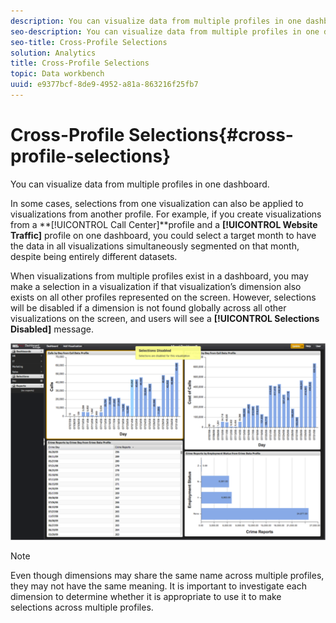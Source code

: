 ```yaml
---
description: You can visualize data from multiple profiles in one dashboard.
seo-description: You can visualize data from multiple profiles in one dashboard.
seo-title: Cross-Profile Selections
solution: Analytics
title: Cross-Profile Selections
topic: Data workbench
uuid: e9377bcf-8de9-4952-a81a-863216f25fb7
---
```


# Cross-Profile Selections{#cross-profile-selections}

You can visualize data from multiple profiles in one dashboard.

In some cases, selections from one visualization can also be applied to visualizations from another profile. For example, if you create visualizations from a **[!UICONTROL Call Center]**profile and a **[!UICONTROL Website Traffic]** profile on one dashboard, you could select a target month to have the data in all visualizations simultaneously segmented on that month, despite being entirely different datasets.

When visualizations from multiple profiles exist in a dashboard, you may make a selection in a visualization if that visualization’s dimension also exists on all other profiles represented on the screen. However, selections will be disabled if a dimension is not found globally across all other visualizations on the screen, and users will see a **[!UICONTROL Selections Disabled]** message.

![](assets/selection_disabled.png)

>[!NOTE]
>
>Even though dimensions may share the same name across multiple profiles, they may not have the same meaning. It is important to investigate each dimension to determine whether it is appropriate to use it to make selections across multiple profiles.

